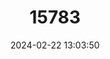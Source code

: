---
title: "15783"
category: "Oxymycterus angularis"
draft: false
date: 2024-02-22 13:03:50
languages:
  English: ["Angular Hocicudo"]
---